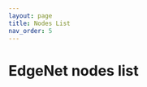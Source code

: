 ```yaml
---
layout: page
title: Nodes List
nav_order: 5
---
```


# EdgeNet nodes list

<div id="nodes-map"></div>

<table id="nodes-table" class="display compact"></table>